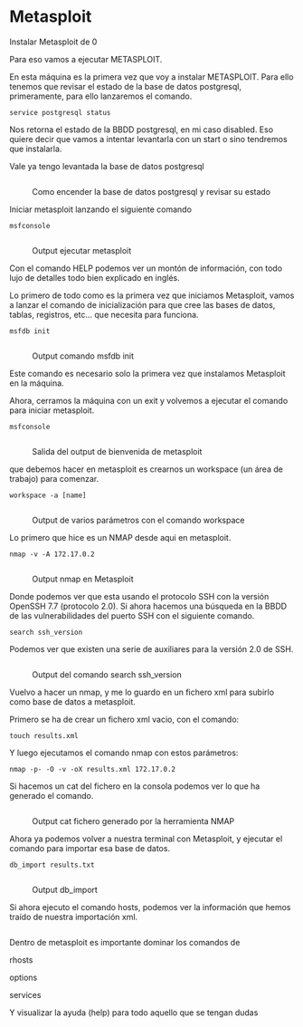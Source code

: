 # Metasploit

Instalar Metasploit de 0

Para eso vamos a ejecutar METASPLOIT.

En esta máquina es la primera vez que voy a instalar METASPLOIT. Para ello tenemos que revisar el estado de la base de datos postgresql, primeramente, para ello lanzaremos el comando.&#x20;

```
service postgresql status
```

Nos retorna el estado de la BBDD postgresql, en mi caso disabled. Eso quiere decir que vamos a intentar levantarla con un  start o sino tendremos que instalarla.

Vale ya tengo levantada la base de datos postgresql



<figure><img src="../../.gitbook/assets/image (1) (1) (1) (1) (1) (1) (1) (1) (1) (1) (1).png" alt=""><figcaption><p>Como encender la base de datos postgresql y revisar su estado</p></figcaption></figure>

Iniciar metasploit lanzando el siguiente comando

```
msfconsole
```

<figure><img src="../../.gitbook/assets/image (2) (1) (1) (1) (1) (1) (1) (1) (1) (1).png" alt=""><figcaption><p>Output ejecutar metasploit</p></figcaption></figure>

Con el comando HELP podemos ver un montón de información, con todo lujo de detalles todo bien explicado en inglés.&#x20;

Lo primero de todo como es la primera vez que iniciamos Metasploit, vamos a lanzar el comando de inicialización para que cree las bases de datos, tablas, registros, etc... que necesita para funciona.

```
msfdb init
```

<figure><img src="../../.gitbook/assets/image (3) (1) (1) (1) (1) (1) (1) (1).png" alt=""><figcaption><p>Output comando msfdb init</p></figcaption></figure>

Este comando es necesario solo la primera vez que instalamos Metasploit en la máquina.

Ahora, cerramos la máquina con un exit y volvemos a ejecutar el comando para iniciar metasploit.

```
msfconsole
```

<figure><img src="../../.gitbook/assets/image (5) (1) (1) (1) (1) (1) (1).png" alt=""><figcaption><p>Salida del output de bienvenida de metasploit</p></figcaption></figure>

que debemos hacer en metasploit es crearnos un workspace (un área de trabajo) para comenzar.

```
workspace -a [name]
```

<figure><img src="../../.gitbook/assets/image (6) (1) (1) (1) (1) (1).png" alt=""><figcaption><p>Output de varios parámetros con el comando workspace</p></figcaption></figure>

Lo primero que hice es un NMAP desde aqui en metasploit.

```
nmap -v -A 172.17.0.2
```

<figure><img src="../../.gitbook/assets/image (7) (1) (1) (1) (1).png" alt=""><figcaption><p>Output nmap en Metasploit</p></figcaption></figure>

Donde podemos ver que esta usando el protocolo SSH con la versión OpenSSH 7.7 (protocolo 2.0). Si ahora hacemos una búsqueda en la BBDD de las vulnerabilidades del puerto SSH con el siguiente comando.

```
search ssh_version
```

Podemos ver que existen una serie de auxiliares para la versión 2.0 de SSH.

<figure><img src="../../.gitbook/assets/image (8) (1) (1) (1).png" alt=""><figcaption><p>Output del comando search ssh_version</p></figcaption></figure>

Vuelvo a hacer un nmap, y me lo guardo en un fichero xml para subirlo como base de datos a metasploit.

Primero se ha de crear un fichero xml vacio, con el comando:

```
touch results.xml
```

Y luego ejecutamos el comando nmap con estos parámetros:

```
nmap -p- -O -v -oX results.xml 172.17.0.2
```

Si hacemos un cat del fichero en la consola podemos ver lo que ha generado el comando.

<figure><img src="../../.gitbook/assets/image (9) (1) (1).png" alt=""><figcaption><p>Output cat fichero generado por  la herramienta NMAP</p></figcaption></figure>

Ahora ya podemos volver a nuestra terminal con Metasploit, y ejecutar el comando para importar esa base de datos.

```
db_import results.txt
```

<figure><img src="../../.gitbook/assets/image (10) (1).png" alt=""><figcaption><p>Output db_import</p></figcaption></figure>

Si ahora ejecuto el comando hosts, podemos ver la información que hemos  traído de nuestra importación xml.

<figure><img src="../../.gitbook/assets/image (11) (1).png" alt=""><figcaption></figcaption></figure>

Dentro de metasploit es importante dominar los comandos de&#x20;

rhosts&#x20;

options

services

Y visualizar la ayuda (help) para todo aquello que se tengan dudas
